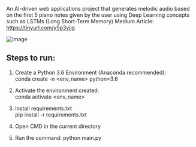 An AI-driven web applications project that generates melodic audio based on the first 5 piano notes given by the user using Deep Learning concepts such as LSTMs (Long Short-Term Memory) Medium Article: https://tinyurl.com/y5p3yjjg

![image](https://github.com/siddhanthiyer-99/Rhapsody/assets/47019139/89146066-dbbf-4a37-8546-3b8edccca11d)

<h2> Steps to run: </h2>

1. Create a Python 3.6 Environment (Anaconda recommended): <br>
conda create -n <env_name> python=3.6

2. Activate the environment created: <br>
conda activate <env_name>

3. Install requirements.txt <br>
pip install -r requirements.txt

4. Open CMD in the current directory

5. Run the command: python main.py
